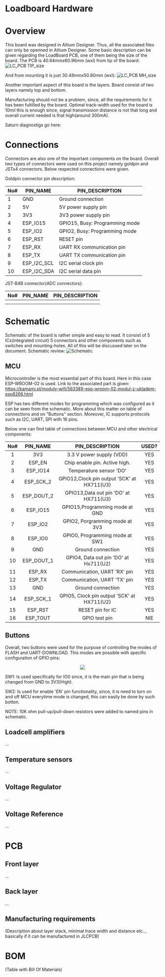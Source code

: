 # Loadboard Hardware
# Overview
This board was designed in Altium Designer. Thus, all the associated files can only be openned in Altium Designer.
Some basic description can be given regarding the LoadBoard PCB, one of them being the size of the board. The PCB is 40.64mmx60.96mm (wxl) from tip of the board:
 ![LC_PCB TIP_size](2023-03-20-17-42-47.png)

And from mounting it is just 30.48mmx50.80mm (wxl):
 ![LC_PCB MH_size](2023-03-20-17-40-10.png) 

Another important aspect of this board is the layers. Board consist of two layers namely top and bottom.

Manufacturing should not be a problem, since, all the requirements for it has been fultilled by the board. Optimal track-width used for the board is 10mil this is enough since, signal transmission distance is not that long and overall current needed is that high(around 300mA). 

Saturn diagnostigs go here:

# Connections
Connectors are also one of the important components on the board. Overall two types of connectors were used on this project namely goldpin and JSTx4 connectors. Below respected connections were given.


Goldpin connector pin description:

| No# | PIN_NAME    | PIN_DESCRIPTION                |
| :-- | ----------- | ------------------------------ |
| 1   | GND         | Ground connection              |
| 2   | 5V          | 5V power supply pin            |
| 3   | 3V3         | 3V3 power supply pin           |
| 4   | ESP_IO15    | GPIO15, Busy: Programming mode |
| 5   | ESP_IO2     | GPIO2, Busy: Programming mode  |
| 6   | ESP_RST     | RESET pin                      |
| 7   | ESP_RX      | UART RX communication pin      |
| 8   | ESP_TX      | UART TX communication pin      |
| 9   | ESP_I2C_SCL | I2C serial clock pin           |
| 10  | ESP_I2C_SDA | I2C serial data pin            |

JST-B4B connector(ADC connectors):

| No# | PIN_NAME | PIN_DESCRIPTION |
| :-- | -------- | --------------- |
|     |          |                 |
|     |          |                 |
# Schematic
Schematic of the board is rather simple and easy to read. It consist of 5 ICs(integrated circuit) 5 connectors and other components such as switches and mounting-holes. All of this will be discussed later on the document. Schematic review:
![Schematic](2023-03-20-18-51-30.png)
## MCU
Microcontroller is the most essential part of this board. Here in this case ESP-WROOM-02 is used. Link to the associated part is given: https://kamami.pl/moduly-wifi/563389-esp-wroom-02-modul-z-ukladem-esp8266.html

ESP has two different modes for programming which was configured as it can be seen from the schematic. More about this matter on table of connections and on "Buttons" section. Moreover, IC supports protocols such as I2C, UART, SPI with 16 pins.

Below one can find table of connections between MCU and other electrical components:

| No# |  PIN_NAME  |              PIN_DESCRIPTION               | USED? |
| :-: | :--------: | :----------------------------------------: | :---: |
|  1  |    3V3     |          3.3 V power supply (VDD)          |  YES  |
|  2  |   ESP_EN   |       Chip enable pin. Active high.        |  YES  |
|  3  |  ESP_IO14  |          Temperature sensor 'DO'           |  YES  |
|  4  | ESP_SCK_2  | GPIO12,Clock pin output 'SCK' at HX711(U3) |  YES  |
|  5  | ESP_DOUT_2 |   GPIO13,Data out pin 'DO' at HX711(U3)    |  YES  |
|  6  |  ESP_IO15  |       GPIO15,Programming mode at GND       |  YES  |
|  7  |  ESP_IO2   |       GPIO2, Porgramming mode at 3V3       |  YES  |
|  8  |  ESP_IO0   |       GPIO0, Programming mode at SW1       |  YES  |
|  9  |    GND     |             Ground connection              |  YES  |
| 10  | ESP_DOUT_1 |   GPIO4, Data out pin 'DO' at Hx711(U2)    |  YES  |
| 11  |   ESP_RX   |        Communication, UART 'RX' pin        |  YES  |
| 12  |   ESP_TX   |        Communication, UART 'TX' pin        |  YES  |
| 13  |    GND     |             Ground connection              |  YES  |
| 14  | ESP_SCK_1  | GPIO5, Clock pin output 'SCK' at HX711(U2) |  YES  |
| 15  |  ESP_RST   |              RESET pin for IC              |  YES  |
| 16  |  ESP_TOUT  |               GPIO test pin                |  NIE  |
## Buttons
Overall, two buttons were used for the purpose of controlling the modes of FLASH and UART-DOWNLOAD. This modes are possible with specific configuration of GPIO pins:

<p align='center'>
<img src=2023-03-22-00-30-15.png>
</p>

SW1: Is used specifically for IO0 since, it is the main pin that is being changed from GND to 3V3(High).

SW2: Is used for enable 'EN' pin functionality, since, it is need to turn on and off MCU everytime mode is changed, this can easily be done by such botton.

NOTE: 10K ohm pull-up/pull-down resistors were added to named pins in schematic.
## Loadcell amplifiers
...
## Temperature sensors
...
## Voltage Regulator
...
## Voltage Reference
...

# PCB
## Front layer
...
## Back layer
...
## Manufacturing requirements
(Description about layer stack, minimal trace width and distance etc.., basically if it can be manufactured in JLCPCB)

# BOM
(Table with Bill Of Materials)